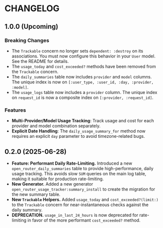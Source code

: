 # CHANGELOG

## 1.0.0 (Upcoming)

### Breaking Changes

*   The `Trackable` concern no longer sets `dependent: :destroy` on its associations. You must now configure this behavior in your `User` model. See the README for details.
*   The `usage_today` and `cost_exceeded?` methods have been removed from the `Trackable` concern.
*   The `daily_summaries` table now includes `provider` and `model` columns. The unique index is now on `[:user_type, :user_id, :day, :provider, :model]`.
*   The `usage_logs` table now includes a `provider` column. The unique index on `request_id` is now a composite index on `[:provider, :request_id]`.

### Features

*   **Multi-Provider/Model Usage Tracking**: Track usage and cost for each provider and model combination separately.
*   **Explicit Date Handling**: The `daily_usage_summary_for` method now requires an explicit `day` parameter to avoid timezone-related bugs.

## 0.2.0 (2025-06-28)

*   **Feature: Performant Daily Rate-Limiting.** Introduced a new `open_router_daily_summaries` table to provide high-performance, daily usage tracking. This avoids slow `SUM` queries on the main log table, making it suitable for production rate-limiting.
*   **New Generator.** Added a new generator `open_router_usage_tracker:summary_install` to create the migration for the new summary table.
*   **New `Trackable` Helpers.** Added `usage_today` and `cost_exceeded?(limit:)` to the `Trackable` concern for near-instantaneous checks against the daily summary.
*   **DEPRECATION.** `usage_in_last_24_hours` is now deprecated for rate-limiting in favor of the more performant `cost_exceeded?` method.